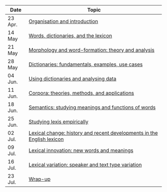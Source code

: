 | Date | Topic |
|------|-------|
| 23 Apr. | [Organisation and introduction](01_organisation-introduction.qmd) |
| 14 May  | [Words, dictionaries, and the lexicon](02_words-dictionaries-lexicon.qmd) |
| 21 May  | [Morphology and word-formation: theory and analysis](03_morphology-word-formation.qmd) |
| 28 May  | [Dictionaries: fundamentals, examples, use cases](04_dictionaries-fundamentals.qmd) |
| 04 Jun. | [Using dictionaries and analysing data](05_dictionaries-2/slides.qmd) |
| 11 Jun. | [Corpora: theories, methods, and applications](06_corpora.qmd) |
| 18 Jun. | [Semantics: studying meanings and functions of words](07_semantics/07_semantics.qmd) |
| 25 Jun. | [Studying lexis empirically](08_research-projects/08_research-projects.qmd) |
| 02 Jul. | [Lexical change: history and recent developments in the English lexicon](09_change/09_change.qmd) |
| 09 Jul. | [Lexical innovation: new words and meanings](10_lexical-innovation/10_lexical-innovation.qmd) |
| 16 Jul. | [Lexical variation: speaker and text type variation](11_lexical-variation/11_lexical-variation.qmd) |
| 23 Jul. | [Wrap-up](12_wrap-up/12_wrap-up.qmd) |
